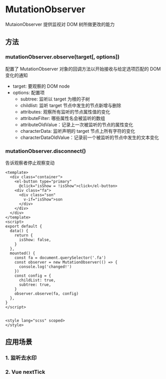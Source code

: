 # MutationObserver
MutaionObserver 提供监视对 DOM 树所做更改的能力

## 方法
###  mutationObserver.observe(target[, options])
配置了 MutationObserver 对象的回调方法以开始接收与给定选项匹配的 DOM 变化的通知
- target: 要观察的 DOM node
- options: 配置项
  - subtree: 监听以 target 为根的子树
  - childlist: 监听 target 节点中发生的节点新增与删除
  - attributes: 观察所有监听的节点属性值的变化
  - attributeFilter: 哪些属性名会被监听的数组
  - attributeOldValue：记录上一次被监听的节点的属性变化
  - characterData: 监听声明的 target 节点上所有字符的变化
  - characterDataOldValue：记录前一个被监听的节点中发生的文本变化 
### mutationObserver.disconnect()
告诉观察者停止观察变动

```vue
<template>
  <div class="container">
    <el-button type="primary"
      @click="isShow = !isShow">click</el-button>
    <div class="fa">
      <div class="son"
        v-if="isShow">son
      </div>
    </div>
  </div>
</template>
<script>
export default {
  data() {
    return {
      isShow: false,
    }
  },
  mounted() {
    const fa = document.querySelector('.fa')
    const observer = new MutationObserver(() => {
      console.log('changed!')
    })
    const config = {
      childList: true,
      subtree: true,
    }
    observer.observe(fa, config)
  },
}
</script>


<style lang="scss" scoped>
</style>

```
## 应用场景
### 1. 监听去水印
### 2. Vue nextTick
